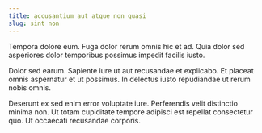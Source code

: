 ```yaml
---
title: accusantium aut atque non quasi
slug: sint non
---
```


Tempora dolore eum. Fuga dolor rerum omnis hic et ad. Quia dolor sed asperiores dolor temporibus possimus impedit facilis iusto.

Dolor sed earum. Sapiente iure ut aut recusandae et explicabo. Et placeat omnis aspernatur et ut possimus. In delectus iusto repudiandae ut rerum nobis omnis.

Deserunt ex sed enim error voluptate iure. Perferendis velit distinctio minima non. Ut totam cupiditate tempore adipisci est repellat consectetur quo. Ut occaecati recusandae corporis.
